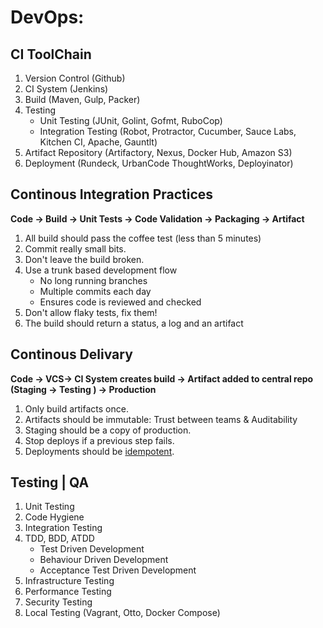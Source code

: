 # DevOps: 

## CI ToolChain

1. Version Control (Github)
2. CI System (Jenkins)
3. Build (Maven, Gulp, Packer)
4. Testing 
    - Unit Testing (JUnit, Golint, Gofmt, RuboCop)
    - Integration Testing (Robot, Protractor, Cucumber, Sauce Labs, Kitchen CI, Apache, Gauntlt)
5. Artifact Repository (Artifactory, Nexus, Docker Hub, Amazon S3)
6. Deployment (Rundeck, UrbanCode ThoughtWorks, Deployinator)

## Continous Integration Practices

__Code -> Build -> Unit Tests -> Code Validation -> Packaging -> Artifact__

1. All build should pass the coffee test (less than 5 minutes)
2. Commit really small bits. 
3. Don't leave the build broken.
4. Use a trunk based development flow
    - No long running branches
    - Multiple commits each day 
    - Ensures code is reviewed and checked 
5. Don't allow flaky tests, fix them! 
6. The build should return a status, a log and an artifact 


## Continous Delivary 

__Code -> VCS-> CI System creates build -> Artifact added to central repo (Staging -> Testing ) -> Production__

1. Only build artifacts once. 
2. Artifacts should be immutable: Trust between teams & Auditability  
3. Staging should be a copy of production.
4. Stop deploys if a previous step fails.
5. Deployments should be [idempotent](https://en.wikipedia.org/wiki/Idempotence).

## Testing | QA
1. Unit Testing 
2. Code Hygiene
3. Integration Testing
4. TDD, BDD, ATDD
    - Test Driven Development
    - Behaviour Driven Development
    - Acceptance Test Driven Development 
6. Infrastructure Testing
7. Performance Testing
8. Security Testing
9. Local Testing (Vagrant, Otto, Docker Compose)


